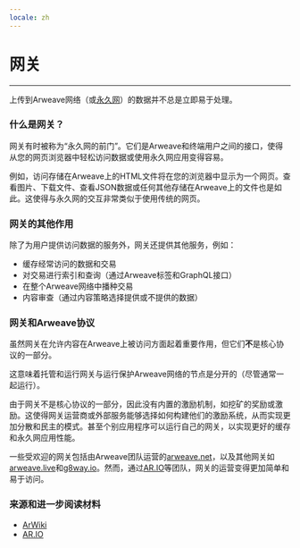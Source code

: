 ```yaml
---
locale: zh
---
```

# 网关

---

上传到Arweave网络（或[永久网](https://cookbook.arweave.dev/concepts/permaweb.html)）的数据并不总是立即易于处理。

### 什么是网关？

网关有时被称为“永久网的前门”。它们是Arweave和终端用户之间的接口，使得从您的网页浏览器中轻松访问数据或使用永久网应用变得容易。

例如，访问存储在Arweave上的HTML文件将在您的浏览器中显示为一个网页。查看图片、下载文件、查看JSON数据或任何其他存储在Arweave上的文件也是如此。这使得与永久网的交互非常类似于使用传统的网页。

### 网关的其他作用

除了为用户提供访问数据的服务外，网关还提供其他服务，例如：

- 缓存经常访问的数据和交易
- 对交易进行索引和查询（通过Arweave标签和GraphQL接口）
- 在整个Arweave网络中播种交易
- 内容审查（通过内容策略选择提供或不提供的数据）

### 网关和Arweave协议

虽然网关在允许内容在Arweave上被访问方面起着重要作用，但它们**不**是核心协议的一部分。

这意味着托管和运行网关与运行保护Arweave网络的节点是分开的（尽管通常一起运行）。

由于网关不是核心协议的一部分，因此没有内置的激励机制，如挖矿的奖励或激励。这使得网关运营商或外部服务能够选择如何构建他们的激励系统，从而实现更加分散和民主的模式。甚至个别应用程序可以运行自己的网关，以实现更好的缓存和永久网应用性能。

一些受欢迎的网关包括由Arweave团队运营的[arweave.net](https://arweave.net/)，以及其他网关如[arweave.live](https://arweave.live/)和[g8way.io](https://g8way.io)。然而，通过[AR.IO](https://ar.io/)等团队，网关的运营变得更加简单和易于访问。

### 来源和进一步阅读材料

- [ArWiki](https://arwiki.wiki/#/en/gateways)
- [AR.IO](https://ar.io/)